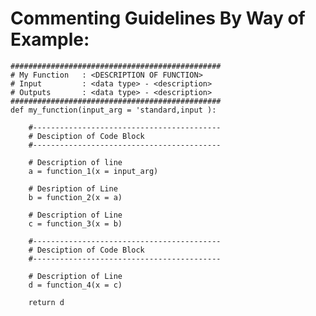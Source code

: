 # Commenting Guidelines By Way of Example:

	###############################################
	# My Function   : <DESCRIPTION OF FUNCTION> 
	# Input         : <data type> - <description>
	# Outputs       : <data type> - <description>
	###############################################
	def my_function(input_arg = 'standard,input ):
	
		#------------------------------------------
		# Desciption of Code Block
		#------------------------------------------
		
		# Description of line
		a = function_1(x = input_arg)
		
		# Desription of Line
		b = function_2(x = a)
		
		# Description of Line
		c = function_3(x = b)

		#------------------------------------------
		# Desciption of Code Block
		#------------------------------------------
		
		# Description of Line
		d = function_4(x = c)
		
		return d

